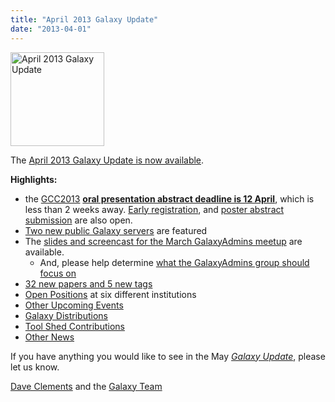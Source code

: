 ```yaml
---
title: "April 2013 Galaxy Update"
date: "2013-04-01"
---
```

<div class='right'><a href='/galaxy-updates/2013-04/'><img src="/images/logos/GalaxyUpdate200.png" alt="April 2013 Galaxy Update" width=150 /></a></div>

The [April 2013 Galaxy Update is now available](/galaxy-updates/2013-04/).

**Highlights:**

* the [GCC2013](/galaxy-updates/2013-04/#gcc2013) **[oral presentation abstract deadline is 12 April](/events/gcc2013/abstracts/)**, which is less than 2 weeks away.  [Early registration](/events/gcc2013/register/), and [poster abstract submission](/events/gcc2013/abstracts/) are also open.
* [Two new public Galaxy servers](/galaxy-updates/2013-04/#new-public-galaxy-servers) are featured
* The [slides and screencast for the March GalaxyAdmins meetup](/galaxy-updates/2013-04/#galaxyadmins) are available.
    * And, please help determine [what the GalaxyAdmins group should focus on](/galaxy-updates/2013-04/#galaxyadmins-future-directions)
* [32 new papers and 5 new tags](/galaxy-updates/2013-04/#new-papers)
* [Open Positions](/galaxy-updates/2013-04/#whos-hiring) at six different institutions
* [Other Upcoming Events](/galaxy-updates/2013-04/#other-upcoming-events)
* [Galaxy Distributions](/galaxy-updates/2013-04/#galaxy-distributions)
* [Tool Shed Contributions](/galaxy-updates/2013-04/#toolshed-contributions)
* [Other News](/galaxy-updates/2013-04/#other-news)

If you have anything you would like to see in the May *[Galaxy Update](/galaxy-updates/)*, please let us know.

[Dave Clements](/people/dave-clements/) and the [Galaxy Team](/galaxy-team/)
